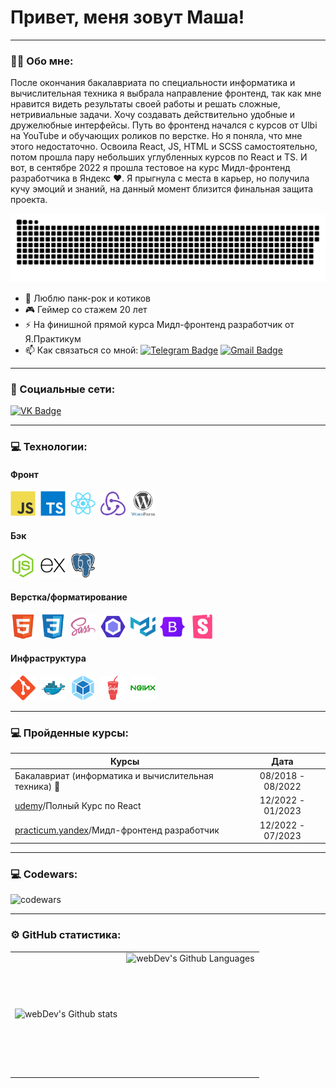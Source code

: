 # Привет, меня зовут Маша!

---

### :man_technologist: Обо мне:

После окончания бакалавриата по специальности информатика и вычислительная техника я выбрала направление фронтенд, так как мне нравится видеть результаты своей работы и решать сложные, нетривиальные задачи. Хочу создавать действительно удобные и дружелюбные интерфейсы. Путь во фронтенд начался с курсов от Ulbi на YouTube и обучающих роликов по верстке. Но я поняла, что мне этого недостаточно. Освоила React, JS, HTML и SCSS самостоятельно, потом прошла пару небольших углубленных курсов по React и TS. И вот, в сентябре 2022 я прошла тестовое на курс Мидл-фронтенд разработчика в Яндекс :heart:. Я прыгнула с места в карьер, но получила кучу эмоций и знаний, на данный момент близится финальная защита проекта.

<p align="center">
 <img width="600" src="assets/github-snake.svg" alt="snake"/>
</p>

- :musical_note: Люблю панк-рок и котиков
- :video_game: Геймер со стажем 20 лет
- :zap: На финишной прямой курса Мидл-фронтенд разработчик от Я.Практикум
- :mailbox: Как связаться со мной: [![Telegram Badge](https://img.shields.io/badge/-komissarovamaria-blue?style=flat&logo=Telegram&logoColor=white)](https://t.me/shinonhorror) [![Gmail Badge](https://img.shields.io/badge/-Gmail-red?style=flat&logo=Gmail&logoColor=white)](mailto:shinonhorror@gmail.com)

---

### 🤝 Социальные сети:

<div id="badges">
    <a href="https://vk.com/mullvk" target="_blank">
      <img src="https://cdn-icons-png.flaticon.com/512/145/145813.png" width="40" height="40" alt="VK Badge"/>
    </a>
  </div>

---

### 💻 Технологии:

#### Фронт
<div>
  <img src="https://github.com/devicons/devicon/blob/master/icons/javascript/javascript-original.svg" title="javascript" alt="javascript" width="40" height="40"/>&nbsp
  <img src="https://github.com/devicons/devicon/blob/master/icons/typescript/typescript-original.svg" title="typescript" alt="typescript" width="40" height="40"/>&nbsp
  <img src="https://github.com/devicons/devicon/blob/master/icons/react/react-original.svg" title="reactjs" alt="reactjs" width="40" height="40"/>&nbsp
  <img src="https://github.com/devicons/devicon/blob/master/icons/redux/redux-original.svg" title="redux" alt="redux" width="40" height="40"/>&nbsp;
  <img src="https://github.com/devicons/devicon/blob/master/icons/wordpress/wordpress-original.svg" title="wordpress" alt="wordpress" width="40" height="40"/>&nbsp;
</div>

#### Бэк
<div>
  <img src="https://github.com/devicons/devicon/blob/master/icons/nodejs/nodejs-original.svg" title="nodejs" alt="nodejs" width="40" height="40"/>&nbsp
  <img src="https://github.com/devicons/devicon/blob/master/icons/express/express-original.svg" title="express" alt="express" width="40" height="40"/>&nbsp
  <img src="https://github.com/devicons/devicon/blob/master/icons/postgresql/postgresql-original.svg" title="postgresql" alt="postgresql" width="40" height="40"/>&nbsp
</div>

#### Верстка/форматирование
<div>
  <img src="https://github.com/devicons/devicon/blob/master/icons/html5/html5-original.svg" title="html5" alt="html5" width="40" height="40"/>&nbsp
  <img src="https://github.com/devicons/devicon/blob/master/icons/css3/css3-original.svg" title="css" alt="css" width="40" height="40"/>&nbsp
  <img src="https://github.com/devicons/devicon/blob/master/icons/sass/sass-original.svg" title="sass/scss" alt="sass/scss" width="40" height="40"/>&nbsp;
  <img src="https://github.com/devicons/devicon/blob/master/icons/eslint/eslint-original.svg" title="eslint" alt="eslint" width="40" height="40"/>&nbsp;
  <img src="https://github.com/devicons/devicon/blob/master/icons/materialui/materialui-original.svg" title="materialui" alt="materialui" width="40" height="40"/>&nbsp;
  <img src="https://github.com/devicons/devicon/blob/master/icons/bootstrap/bootstrap-original.svg" title="bootstrap" alt="bootstrap" width="40" height="40"/>&nbsp;
  <img src="https://github.com/devicons/devicon/blob/master/icons/storybook/storybook-original.svg" title="storybook" alt="storybook" width="40" height="40"/>&nbsp;
</div>

#### Инфраструктура
<div>
    <img src="https://github.com/devicons/devicon/blob/master/icons/git/git-original.svg" title="git" alt="git" width="40" height="40"/>&nbsp
    <img src="https://github.com/devicons/devicon/blob/master/icons/docker/docker-original.svg" title="docker" alt="docker" width="40" height="40"/>&nbsp;
    <img src="https://github.com/devicons/devicon/blob/master/icons/webpack/webpack-original.svg" title="webpack" alt="webpack" width="40" height="40"/>&nbsp;
    <img src="https://github.com/devicons/devicon/blob/master/icons/gulp/gulp-plain.svg" title="gulp" alt="gulp" width="40" height="40"/>&nbsp;
    <img src="https://github.com/devicons/devicon/blob/master/icons/nginx/nginx-original.svg" title="nginx" alt="nginx" width="40" height="40"/>&nbsp;
</div>

---

### 💻 Пройденные курсы:

| Курсы                                                           | Дата              |
| ----------------------------------------------------------------| :---------------: |
| Бакалавриат (информатика и вычислительная техника)  :closed_book:                    | 08/2018 - 08/2022 |
| [udemy](https://www.udemy.com/course/react-ru/)/Полный Курс по React                    | 12/2022 - 01/2023 |
| [practicum.yandex](https://practicum.yandex.ru/middle-frontend/)/Мидл-фронтенд разработчик                       | 12/2022 - 07/2023 |

--- 

### 💻 Codewars:

![codewars](https://www.codewars.com/users/shinonhorror/badges/large)

---

### ⚙️ GitHub статистика:

<table>
  <tr>
    <td>
      <img align="left" src="http://github-readme-streak-stats.herokuapp.com?user=FilimonovAlexey&theme=dark&background=000000" alt="webDev's Github stats" />
    </td>
    <td>
      <img height="195px" align="right" alt="webDev's Github Languages" src="https://github-readme-stats-sigma-five.vercel.app/api/top-langs/?username=FilimonovAlexey&layout=compact&theme=vision-friendly-dark" />
    </td>
  </tr>
</table>
